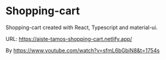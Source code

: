 # Shopping-cart
Shopping-cart created with React, Typescript and material-ui.

URL: https://aiste-tamos-shopping-cart.netlify.app/



By https://www.youtube.com/watch?v=sfmL6bGbiN8&t=1754s
